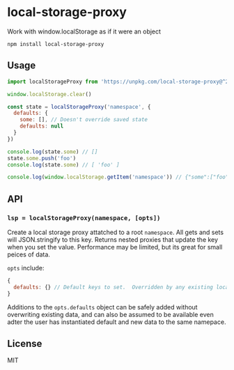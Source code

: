 # local-storage-proxy

Work with window.localStorage as if it were an object

```
npm install local-storage-proxy
```

## Usage

``` js
import localStorageProxy from 'https://unpkg.com/local-storage-proxy@^2?module'

window.localStorage.clear()

const state = localStorageProxy('namespace', {
  defaults: {
    some: [], // Doesn't override saved state
    defaults: null
  }
})

console.log(state.some) // []
state.some.push('foo')
console.log(state.some) // [ 'foo' ]

console.log(window.localStorage.getItem('namespace')) // {"some":["foo"],"defaults":null}
```

## API

### `lsp = localStorageProxy(namespace, [opts])`

Create a local storage proxy attatched to a root `namespace`.  All gets and sets will JSON.stringify to this key.  Returns nested proxies that update the key when you set the value.  Performance may be limited, but its great for small peices of data.

`opts` include:

```js
{
  defaults: {} // Default keys to set.  Overridden by any existing local storage state
}
```

Additions to the `opts.defaults` object can be safely added without overwriting existing data, and can also be assumed to be available even adter the user has instantiated default and new data to the same namepace.

## License

MIT
